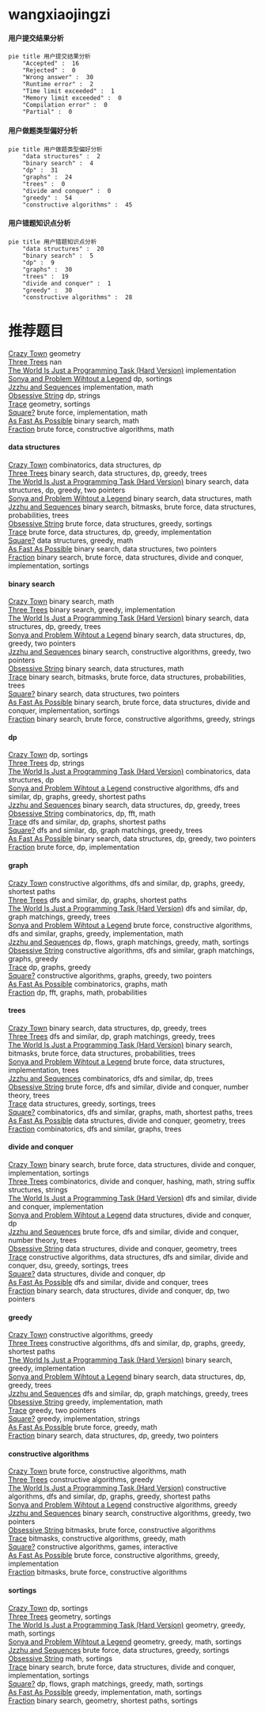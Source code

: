 # wangxiaojingzi
<!-- tabs:start -->
#### **用户提交结果分析**

```mermaid
pie title 用户提交结果分析
    "Accepted" :  16
    "Rejected" :  0
    "Wrong answer" :  30
    "Runtime error" :  2
    "Time limit exceeded" :  1
    "Memory limit exceeded" :  0
    "Compilation error" :  0
    "Partial" :  0
```
#### **用户做题类型偏好分析**

```mermaid
pie title 用户做题类型偏好分析
    "data structures" :  2
    "binary search" :  4
    "dp" :  31
    "graphs" :  24
    "trees" :  0
    "divide and conquer" :  0
    "greedy" :  54
    "constructive algorithms" :  45
```
#### **用户错题知识点分析**

```mermaid
pie title 用户错题知识点分析
    "data structures" :  20
    "binary search" :  5
    "dp" :  9
    "graphs" :  30
    "trees" :  19
    "divide and conquer" :  1
    "greedy" :  30
    "constructive algorithms" :  28
```
<!-- tabs:end -->
# 推荐题目
[Crazy Town](https://codeforces.com/contest/499/problem/C)		geometry		  
[Three Trees](http://codeforces.com/problemset/problem/391/E2)		nan		  
[The World Is Just a Programming Task (Hard Version)](https://codeforces.com/contest/1248/problem/D2)		implementation		  
[Sonya and Problem Wihtout a Legend](https://codeforces.com/contest/714/problem/E)		dp,
                        sortings		  
[Jzzhu and Sequences](http://codeforces.com/problemset/problem/450/B)		implementation,
                        math		  
[Obsessive String](http://codeforces.com/problemset/problem/494/B)		dp,
                        strings		  
[Trace](http://codeforces.com/problemset/problem/157/B)		geometry,
                        sortings		  
[Square?](http://codeforces.com/problemset/problem/1351/B)		brute force,
                        implementation,
                        math		  
[As Fast As Possible](https://codeforces.com/contest/701/problem/D)		binary search,
                        math		  
[Fraction](http://codeforces.com/problemset/problem/854/A)		brute force,
                        constructive algorithms,
                        math		  
<!-- tabs:start -->
#### **data structures**
[Crazy Town](http://codeforces.com/problemset/problem/1383/E)		combinatorics,
                        data structures,
                        dp		  
[Three Trees](http://codeforces.com/problemset/problem/1059/E)		binary search,
                        data structures,
                        dp,
                        greedy,
                        trees		  
[The World Is Just a Programming Task (Hard Version)](http://codeforces.com/problemset/problem/1492/C)		binary search,
                        data structures,
                        dp,
                        greedy,
                        two pointers		  
[Sonya and Problem Wihtout a Legend](http://codeforces.com/problemset/problem/1490/G)		binary search,
                        data structures,
                        math		  
[Jzzhu and Sequences](http://codeforces.com/problemset/problem/1479/D)		binary search,
                        bitmasks,
                        brute force,
                        data structures,
                        probabilities,
                        trees		  
[Obsessive String](http://codeforces.com/problemset/problem/1497/A)		brute force,
                        data structures,
                        greedy,
                        sortings		  
[Trace](http://codeforces.com/problemset/problem/1491/C)		brute force,
                        data structures,
                        dp,
                        greedy,
                        implementation		  
[Square?](http://codeforces.com/problemset/problem/1492/B)		data structures,
                        greedy,
                        math		  
[As Fast As Possible](http://codeforces.com/problemset/problem/1436/E)		binary search,
                        data structures,
                        two pointers		  
[Fraction](http://codeforces.com/problemset/problem/1461/D)		binary search,
                        brute force,
                        data structures,
                        divide and conquer,
                        implementation,
                        sortings		  
#### **binary search**
[Crazy Town](https://codeforces.com/contest/701/problem/D)		binary search,
                        math		  
[Three Trees](http://codeforces.com/problemset/problem/825/D)		binary search,
                        greedy,
                        implementation		  
[The World Is Just a Programming Task (Hard Version)](http://codeforces.com/problemset/problem/1059/E)		binary search,
                        data structures,
                        dp,
                        greedy,
                        trees		  
[Sonya and Problem Wihtout a Legend](http://codeforces.com/problemset/problem/1492/C)		binary search,
                        data structures,
                        dp,
                        greedy,
                        two pointers		  
[Jzzhu and Sequences](http://codeforces.com/problemset/problem/1463/D)		binary search,
                        constructive algorithms,
                        greedy,
                        two pointers		  
[Obsessive String](http://codeforces.com/problemset/problem/1490/G)		binary search,
                        data structures,
                        math		  
[Trace](http://codeforces.com/problemset/problem/1479/D)		binary search,
                        bitmasks,
                        brute force,
                        data structures,
                        probabilities,
                        trees		  
[Square?](http://codeforces.com/problemset/problem/1436/E)		binary search,
                        data structures,
                        two pointers		  
[As Fast As Possible](http://codeforces.com/problemset/problem/1461/D)		binary search,
                        brute force,
                        data structures,
                        divide and conquer,
                        implementation,
                        sortings		  
[Fraction](http://codeforces.com/problemset/problem/1493/C)		binary search,
                        brute force,
                        constructive algorithms,
                        greedy,
                        strings		  
#### **dp**
[Crazy Town](https://codeforces.com/contest/714/problem/E)		dp,
                        sortings		  
[Three Trees](http://codeforces.com/problemset/problem/494/B)		dp,
                        strings		  
[The World Is Just a Programming Task (Hard Version)](http://codeforces.com/problemset/problem/1383/E)		combinatorics,
                        data structures,
                        dp		  
[Sonya and Problem Wihtout a Legend](http://codeforces.com/problemset/problem/1407/E)		constructive algorithms,
                        dfs and similar,
                        dp,
                        graphs,
                        greedy,
                        shortest paths		  
[Jzzhu and Sequences](http://codeforces.com/problemset/problem/1059/E)		binary search,
                        data structures,
                        dp,
                        greedy,
                        trees		  
[Obsessive String](http://codeforces.com/problemset/problem/1487/G)		combinatorics,
                        dp,
                        fft,
                        math		  
[Trace](http://codeforces.com/problemset/problem/1472/G)		dfs and similar,
                        dp,
                        graphs,
                        shortest paths		  
[Square?](http://codeforces.com/problemset/problem/618/D)		dfs and similar,
                        dp,
                        graph matchings,
                        greedy,
                        trees		  
[As Fast As Possible](http://codeforces.com/problemset/problem/1492/C)		binary search,
                        data structures,
                        dp,
                        greedy,
                        two pointers		  
[Fraction](https://codeforces.com/contest/1457/problem/C)		brute force,
                        dp,
                        implementation		  
#### **graph**
[Crazy Town](http://codeforces.com/problemset/problem/1407/E)		constructive algorithms,
                        dfs and similar,
                        dp,
                        graphs,
                        greedy,
                        shortest paths		  
[Three Trees](http://codeforces.com/problemset/problem/1472/G)		dfs and similar,
                        dp,
                        graphs,
                        shortest paths		  
[The World Is Just a Programming Task (Hard Version)](http://codeforces.com/problemset/problem/618/D)		dfs and similar,
                        dp,
                        graph matchings,
                        greedy,
                        trees		  
[Sonya and Problem Wihtout a Legend](http://codeforces.com/problemset/problem/1487/C)		brute force,
                        constructive algorithms,
                        dfs and similar,
                        graphs,
                        greedy,
                        implementation,
                        math		  
[Jzzhu and Sequences](http://codeforces.com/problemset/problem/1437/C)		dp,
                        flows,
                        graph matchings,
                        greedy,
                        math,
                        sortings		  
[Obsessive String](http://codeforces.com/problemset/problem/1470/D)		constructive algorithms,
                        dfs and similar,
                        graph matchings,
                        graphs,
                        greedy		  
[Trace](http://codeforces.com/problemset/problem/1476/C)		dp,
                        graphs,
                        greedy		  
[Square?](http://codeforces.com/problemset/problem/1304/D)		constructive algorithms,
                        graphs,
                        greedy,
                        two pointers		  
[As Fast As Possible](http://codeforces.com/problemset/problem/1475/C)		combinatorics,
                        graphs,
                        math		  
[Fraction](http://codeforces.com/problemset/problem/553/E)		dp,
                        fft,
                        graphs,
                        math,
                        probabilities		  
#### **trees**
[Crazy Town](http://codeforces.com/problemset/problem/1059/E)		binary search,
                        data structures,
                        dp,
                        greedy,
                        trees		  
[Three Trees](http://codeforces.com/problemset/problem/618/D)		dfs and similar,
                        dp,
                        graph matchings,
                        greedy,
                        trees		  
[The World Is Just a Programming Task (Hard Version)](http://codeforces.com/problemset/problem/1479/D)		binary search,
                        bitmasks,
                        brute force,
                        data structures,
                        probabilities,
                        trees		  
[Sonya and Problem Wihtout a Legend](http://codeforces.com/problemset/problem/1511/C)		brute force,
                        data structures,
                        implementation,
                        trees		  
[Jzzhu and Sequences](http://codeforces.com/problemset/problem/1499/F)		combinatorics,
                        dfs and similar,
                        dp,
                        trees		  
[Obsessive String](http://codeforces.com/problemset/problem/1491/E)		brute force,
                        dfs and similar,
                        divide and conquer,
                        number theory,
                        trees		  
[Trace](http://codeforces.com/problemset/problem/1466/D)		data structures,
                        greedy,
                        sortings,
                        trees		  
[Square?](http://codeforces.com/problemset/problem/1495/D)		combinatorics,
                        dfs and similar,
                        graphs,
                        math,
                        shortest paths,
                        trees		  
[As Fast As Possible](http://codeforces.com/problemset/problem/1303/G)		data structures,
                        divide and conquer,
                        geometry,
                        trees		  
[Fraction](http://codeforces.com/problemset/problem/1454/E)		combinatorics,
                        dfs and similar,
                        graphs,
                        trees		  
#### **divide and conquer**
[Crazy Town](http://codeforces.com/problemset/problem/1461/D)		binary search,
                        brute force,
                        data structures,
                        divide and conquer,
                        implementation,
                        sortings		  
[Three Trees](http://codeforces.com/problemset/problem/1466/G)		combinatorics,
                        divide and conquer,
                        hashing,
                        math,
                        string suffix structures,
                        strings		  
[The World Is Just a Programming Task (Hard Version)](http://codeforces.com/problemset/problem/1490/D)		dfs and similar,
                        divide and conquer,
                        implementation		  
[Sonya and Problem Wihtout a Legend](https://codeforces.com/contest/1483/problem/C)		data structures,
                        divide and conquer,
                        dp		  
[Jzzhu and Sequences](http://codeforces.com/problemset/problem/1491/E)		brute force,
                        dfs and similar,
                        divide and conquer,
                        number theory,
                        trees		  
[Obsessive String](http://codeforces.com/problemset/problem/1303/G)		data structures,
                        divide and conquer,
                        geometry,
                        trees		  
[Trace](http://codeforces.com/problemset/problem/1494/D)		constructive algorithms,
                        data structures,
                        dfs and similar,
                        divide and conquer,
                        dsu,
                        greedy,
                        sortings,
                        trees		  
[Square?](http://codeforces.com/problemset/problem/1482/E)		data structures,
                        divide and conquer,
                        dp		  
[As Fast As Possible](http://codeforces.com/problemset/problem/566/C)		dfs and similar,
                        divide and conquer,
                        trees		  
[Fraction](http://codeforces.com/problemset/problem/1428/F)		binary search,
                        data structures,
                        divide and conquer,
                        dp,
                        two pointers		  
#### **greedy**
[Crazy Town](http://codeforces.com/problemset/problem/1503/A)		constructive algorithms,
                        greedy		  
[Three Trees](http://codeforces.com/problemset/problem/1407/E)		constructive algorithms,
                        dfs and similar,
                        dp,
                        graphs,
                        greedy,
                        shortest paths		  
[The World Is Just a Programming Task (Hard Version)](http://codeforces.com/problemset/problem/825/D)		binary search,
                        greedy,
                        implementation		  
[Sonya and Problem Wihtout a Legend](http://codeforces.com/problemset/problem/1059/E)		binary search,
                        data structures,
                        dp,
                        greedy,
                        trees		  
[Jzzhu and Sequences](http://codeforces.com/problemset/problem/618/D)		dfs and similar,
                        dp,
                        graph matchings,
                        greedy,
                        trees		  
[Obsessive String](http://codeforces.com/problemset/problem/103/A)		greedy,
                        implementation,
                        math		  
[Trace](http://codeforces.com/problemset/problem/716/B)		greedy,
                        two pointers		  
[Square?](http://codeforces.com/problemset/problem/518/B)		greedy,
                        implementation,
                        strings		  
[As Fast As Possible](http://codeforces.com/problemset/problem/1400/B)		brute force,
                        greedy,
                        math		  
[Fraction](http://codeforces.com/problemset/problem/1492/C)		binary search,
                        data structures,
                        dp,
                        greedy,
                        two pointers		  
#### **constructive algorithms**
[Crazy Town](http://codeforces.com/problemset/problem/854/A)		brute force,
                        constructive algorithms,
                        math		  
[Three Trees](http://codeforces.com/problemset/problem/1503/A)		constructive algorithms,
                        greedy		  
[The World Is Just a Programming Task (Hard Version)](http://codeforces.com/problemset/problem/1407/E)		constructive algorithms,
                        dfs and similar,
                        dp,
                        graphs,
                        greedy,
                        shortest paths		  
[Sonya and Problem Wihtout a Legend](http://codeforces.com/problemset/problem/1493/A)		constructive algorithms,
                        greedy		  
[Jzzhu and Sequences](http://codeforces.com/problemset/problem/1463/D)		binary search,
                        constructive algorithms,
                        greedy,
                        two pointers		  
[Obsessive String](https://codeforces.com/contest/1456/problem/B)		bitmasks,
                        brute force,
                        constructive algorithms		  
[Trace](http://codeforces.com/problemset/problem/1492/D)		bitmasks,
                        constructive algorithms,
                        greedy,
                        math		  
[Square?](https://codeforces.com/contest/1504/problem/D)		constructive algorithms,
                        games,
                        interactive		  
[As Fast As Possible](https://codeforces.com/contest/1483/problem/A)		brute force,
                        constructive algorithms,
                        greedy,
                        implementation		  
[Fraction](https://codeforces.com/contest/1457/problem/D)		bitmasks,
                        brute force,
                        constructive algorithms		  
#### **sortings**
[Crazy Town](https://codeforces.com/contest/714/problem/E)		dp,
                        sortings		  
[Three Trees](http://codeforces.com/problemset/problem/157/B)		geometry,
                        sortings		  
[The World Is Just a Programming Task (Hard Version)](https://codeforces.com/contest/1496/problem/C)		geometry,
                        greedy,
                        math,
                        sortings		  
[Sonya and Problem Wihtout a Legend](http://codeforces.com/problemset/problem/1495/A)		geometry,
                        greedy,
                        math,
                        sortings		  
[Jzzhu and Sequences](http://codeforces.com/problemset/problem/1497/A)		brute force,
                        data structures,
                        greedy,
                        sortings		  
[Obsessive String](http://codeforces.com/problemset/problem/1427/A)		math,
                        sortings		  
[Trace](http://codeforces.com/problemset/problem/1461/D)		binary search,
                        brute force,
                        data structures,
                        divide and conquer,
                        implementation,
                        sortings		  
[Square?](http://codeforces.com/problemset/problem/1437/C)		dp,
                        flows,
                        graph matchings,
                        greedy,
                        math,
                        sortings		  
[As Fast As Possible](http://codeforces.com/problemset/problem/1473/A)		greedy,
                        implementation,
                        math,
                        sortings		  
[Fraction](http://codeforces.com/problemset/problem/1486/B)		binary search,
                        geometry,
                        shortest paths,
                        sortings		  
<!-- tabs:end -->
